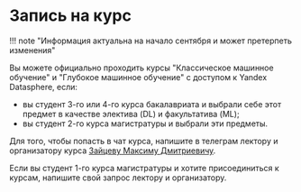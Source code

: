 # Запись на курс

!!! note "Информация актуальна на начало сентября и может претерпеть изменения"

Вы можете официально проходить курсы "Классическое машинное обучение" и "Глубокое машинное обучение" с доступом к Yandex Datasphere, если:

- вы студент 3-го или 4-го курса бакалавриата и выбрали себе этот предмет в качестве электива (DL) и факультатива (ML);
- вы студент 2-го курса магистратуры и выбрали эти предметы.

Для того, чтобы попасть в чат курса, напишите в телеграм лектору и организатору курса [Зайцеву Максиму Дмитриевичу](https://t.me/maxim_zaitsev808).

Если вы студент 1-го курса магистратуры и хотите присоединиться к курсам, напишите свой запрос лектору и организатору.
